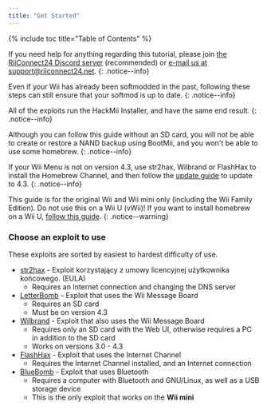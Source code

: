```yaml
---
title: "Get Started"
---
```


{% include toc title="Table of Contents" %}

If you need help for anything regarding this tutorial, please join [the RiiConnect24 Discord server](https://discord.gg/rc24) (recommended) or [e-mail us at support@riiconnect24.net](mailto:support@riiconnect24.net).
{: .notice--info}

Even if your Wii has already been softmodded in the past, following these steps can still ensure that your softmod is up to date.
{: .notice--info}

All of the exploits run the HackMii Installer, and have the same end result.
{: .notice--info}

Although you can follow this guide without an SD card, you will not be able to create or restore a NAND backup using BootMii, and you won't be able to use some homebrew.
{: .notice--info}

If your Wii Menu is not on version 4.3, use str2hax, Wilbrand or FlashHax to install the Homebrew Channel, and then follow the [update guide](update) to update to 4.3.
{: .notice--info}

This guide is for the original Wii and Wii mini only (including the Wii Family Edition). Do not use this on a Wii U (vWii)! If you want to install homebrew on a Wii U, [follow this guide](https://wiiu.hacks.guide).
{: .notice--warning}

### Choose an exploit to use

These exploits are sorted by easiest to hardest difficulty of use.

- [str2hax](str2hax) - Exploit korzystający z umowy licencyjnej użytkownika końcowego. (EULA)
    * Requires an Internet connection and changing the DNS server
- [LetterBomb](letterbomb) - Exploit that uses the Wii Message Board
    * Requires an SD card
    * Must be on version 4.3
- [Wilbrand](wilbrand) - Exploit that also uses the Wii Message Board
    * Requires only an SD card with the Web UI, otherwise requires a PC in addition to the SD card
    * Works on versions 3.0 - 4.3
- [FlashHax](flashhax) - Exploit that uses the Internet Channel
    * Requires the Internet Channel installed, and an Internet connection
- [BlueBomb](bluebomb) - Exploit that uses Bluetooth
    * Requires a computer with Bluetooth and GNU/Linux, as well as a USB storage device
    * This is the only exploit that works on the **Wii mini**
